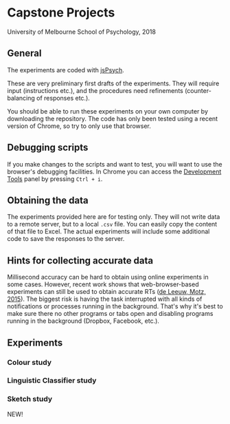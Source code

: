 # Capstone Projects 
University of Melbourne School of Psychology, 2018

## General

The experiments are coded with [jsPsych](https://www.jspsych.org/plugins/jspsych-html-keyboard-response/).

These are very preliminary first drafts of the experiments. They will require input (instructions etc.), and the 
procedures need refinements (counter-balancing of responses etc.).

You should be able to run these experiments on your own computer by downloading the repository.
The code has only been tested using a recent version of Chrome, so try to only use that browser.

## Debugging scripts
If you make changes to the scripts and want to test, you will want to use the browser's debugging facilities.
In Chrome you can access the [Development Tools](https://developers.google.com/web/tools/chrome-devtools/) panel by pressing <code>Ctrl + i</code>. 

## Obtaining the data
The experiments provided here are for testing only. They will not write data to a remote server,  but to a local <code>.csv</code> file.
You can easily copy the content of that file to Excel. 
The actual experiments will include some additional code to save the responses to the server.


## Hints for collecting accurate data
Millisecond accuracy can be hard to obtain using online experiments in some cases. However, recent work shows that web-browser-based experiments can still be used to obtain accurate RTs ([de Leeuw, Motz, 2015](https://link.springer.com/article/10.3758/s13428-015-0567-2)). The biggest risk is having the task interrupted with all kinds of notifications or processes running in the background. That's why it's best to make sure there no other programs or tabs open and disabling programs running in the background (Dropbox, Facebook, etc.).



## Experiments

### Colour study


### Linguistic Classifier study


### Sketch study
NEW!
